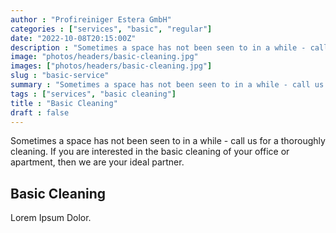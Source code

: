 ```yaml
---
author : "Profireiniger Estera GmbH"
categories : ["services", "basic", "regular"]
date: "2022-10-08T20:15:00Z"
description : "Sometimes a space has not been seen to in a while - call us for a thoroughly cleaning. If you are interested in the basic cleaning of your office or apartment, then we are your ideal partner."
image: "photos/headers/basic-cleaning.jpg"
images: ["photos/headers/basic-cleaning.jpg"]
slug : "basic-service"
summary : "Sometimes a space has not been seen to in a while - call us for a thoroughly cleaning. If you are interested in the basic cleaning of your office or apartment, then we are your ideal partner."
tags : ["services", "basic cleaning"]
title : "Basic Cleaning"
draft : false
---
```


Sometimes a space has not been seen to in a while - call us for a thoroughly cleaning. If you are interested in the basic cleaning of your office or apartment, then we are your ideal partner.

## Basic Cleaning

Lorem Ipsum Dolor.

